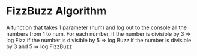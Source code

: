 # FizzBuzz Algorithm
  
A function that takes 1 parameter (num) and log out to the console all the numbers from 1 to num. 
For each number, if the number is divisible by 3 => log Fizz 
if the number is divisible by 5 => log Buzz 
if the number is divisible by 3 and 5  => log FizzBuzz 
